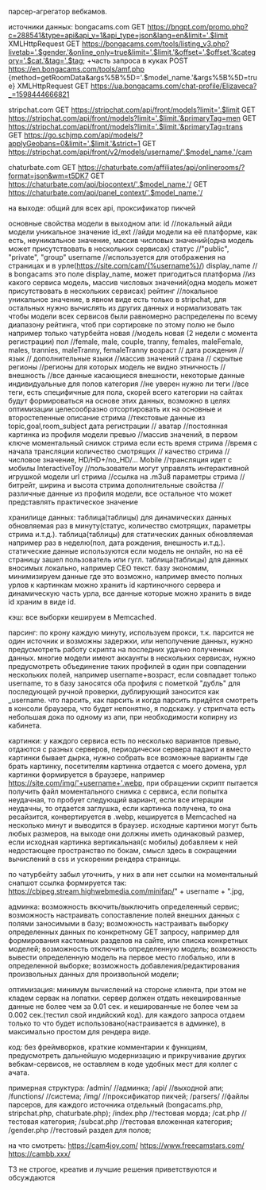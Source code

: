 парсер-агрегатор вебкамов.

источники данных:
bongacams.com
	GET https://bngpt.com/promo.php?c=288541&type=api&api_v=1&api_type=json&lang=en&limit='.$limit
	XMLHttpRequest GET https://bongacams.com/tools/listing_v3.php?livetab='.$gender.'&online_only=true&limit='.$limit.'&offset='.$offset.'&category='.$cat.'&tag='.$tag; +часть запроса в куках
	POST https://en.bongacams.com/tools/amf.php {method=getRoomData&args%5B%5D='.$model_name.'&args%5B%5D=true}
	XMLHttpRequest GET https://ua.bongacams.com/chat-profile/Elizaveca?_=1598444666821

stripchat.com
	GET https://stripchat.com/api/front/models?limit='.$limit
	GET https://stripchat.com/api/front/models?limit='.$limit.'&primaryTag=men
	GET https://stripchat.com/api/front/models?limit='.$limit.'&primaryTag=trans
	GET https://go.schjmp.com/api/models/?applyGeobans=0&limit='.$limit.'&strict=1
	GET https://stripchat.com/api/front/v2/models/username/'.$model_name.'/cam

chaturbate.com
	GET https://chaturbate.com/affiliates/api/onlinerooms/?format=json&wm=t5DK7
	GET https://chaturbate.com/api/biocontext/'.$model_name.'/
	GET https://chaturbate.com/api/panel_context/'.$model_name.'/

на выходе:
общий для всех api,
проксификатор пикчей

основные свойства модели в выходном апи:
id
	//локальный айди модели уникальное значение
id_ext
	//айди модели на её платформе, как есть, неуникальное значение, массив числовых значений(одна модель может присутствовать в нескольких сервисах)
статус
	//"public", "private", "group"
username
	//используется для отображения на страницах и в урле(https://site.com/cam/{%username%}/)
display_name
	//в bongacams это поле display_name, может пригодиться
платформа
	//из какого сервиса модель, массив числовых значений(одна модель может присутствовать в нескольких сервисах)
рейтинг
	//локальное уникальное значение, в явном виде есть только в stripchat, для остальных нужно вычислять из других данных и нормализовать так чтобы модели всех сервисов были равномерно распределены по всему диапазону рейтинга, чтоб при сортировке по этому полю не было например только чатурбейта
новая
	//модель новая (2 недели с момента регистрации)
пол
	//female, male, couple, tranny, females, maleFemale, males, trannies, maleTranny, femaleTranny
возраст
	//
дата рождения
	//
язык
	//
дополнительные языки
	//массив значений
страна
	//
скрытые регионы
	//регионы для которых модель не видно
этничность
	//
внешность
	//все данные касающиеся внешности, некоторые данные индивидуальные для полов
категория
	//не уверен нужно ли
теги
	//все теги, есть специфичные для пола, скорей всего категории на сайтах будут формироваться на основе этих данных, возможно в целях оптимизации целесообразно отсортировать их на основные и второстепенные
описание стрима
	//текстовые данные из topic,goal,room_subject
дата регистрации
	//
аватар
	//постоянная картинка из профиля модели
превью
	//массив значений, в первом ключе моментальный снимок стрима если есть
время стрима
	//время с начала трансляции
количество смотрящих
	//
качество стрима
	//числовое значение, HD/HD+/no_HD/...
Mobile
	//трансляция идет с мобилы
InteractiveToy
	//пользователи могут управлять интерактивной игрушкой модели
url стрима
	//ссылка на .m3u8
параметры стрима
	//битрейт, ширина и высота стрима
дополнительные свойства
	//различные данные из профиля модели, все остальное что может представлять практическое значение


хранилище данных:
таблица(таблицы) для динамических данных обновляемая раз в минуту(статус, количество смотрящих, параметры стрима и.т.д.).
таблица(таблицы) для статических данных обновляемая например раз в неделю(пол, дата рождения, внешность и.т.д.).
статические данные используются если модель не онлайн, но на её страницу зашел пользователь или гугл.
таблица(таблицы) для данных вносимых локально, например СЕО текст.
базу экономим, минимизируем данные где это возможно, например вместо полных урлов к картинкам можно хранить id картиночного сервера и динамическую часть урла, все данные которые можно хранить в виде id храним в виде id.

кэш:
все выборки кешируем в Memcached.

парсинг:
по крону каждую минуту,
используем прокси,
т.к. парсится не один источник и возможны задержки, или неполучение данных, нужно предусмотреть работу скрипта на последних удачно полученных данных.
многие модели имеют аккаунты в нескольких сервисах, нужно предусмотреть объединение таких профилей в один при совпадении нескольких полей, например username+возраст, если совпадает только username, то в базу заносятся оба профиля с пометкой "дубль" для последующей ручной проверки, дублирующий заносится как _username.
что парсить, как парсить и когда парсить придётся смотреть в консоли браузера, что будет непонятно, я подскажу.
у стрипчата есть небольшая дока по одному из апи, при необходимости копирну из кабинета.

картинки:
у каждого сервиса есть по несколько вариантов превью, отдаются с разных серверов, периодически сервера падают и вместо картинки бывает дырка, нужно собрать все возможные варианты где брать картинку,
посетителям картинка отдается с моего домена, урл картинки формируется в браузере, например https://site.com/img/'+username+'.webp, при обращении скрипт пытается получить файл моментального снимка с сервиса, если попытка неудачная, то пробует следующий вариант, если все итерации неудачны, то отдается заглушка,
если картинка получена, то она ресайзится, конвертируется в .webp, кешируется в Memcached на несколько минут и выводится в браузер.
исходные картинки могут быть любых размеров, на выходе они должны иметь одинаковый размер, если исходная картинка вертикальная(с мобилы) добавляем к ней недостающее пространство по бокам, смысл здесь в сокращении вычислений в css и ускорении рендера страницы.

по чатурбейту забыл уточнить, у них в апи нет ссылки на моментальный снапшот
ссылка формируется так:
https://cbjpeg.stream.highwebmedia.com/minifap/" + username + ".jpg,

админка:
возможность вкючить/выключить определенный сервис;
возможность настраивать сопоставление полей внешних данных с полями заносимыми в базу;
возможность настраивать выборку определенных данных по конкретному GET запросу, например для формирования кастомных разделов на сайте, или списка конкретных моделей;
возможность отключить определенную модель;
возможность вывести определенную модель на первое место глобально, или в определенной выборке;
возможность добавления/редактирования произвольных данных для произвольной модели;

оптимизация:
минимум вычислений на стороне клиента, при этом не кладем сервак на лопатки.
сервер должен отдать некешированные данные не более чем за 0.01 сек. и кешированные не более чем за 0.002 сек.(тестил свой индийский код).
для каждого запроса отдаем только то что будет использовано(настраивается в админке), в максимально простом для рендера виде.

код:
без фреймворков,
краткие комментарии к функциям,
предусмотреть дальнейшую модернизацию и прикручивание других вебкам-сервисов,
не оставляем в коде удобных мест для коллег с ачата.

примерная структура:
/admin/	//админка;
/api/	//выходной апи;
/functions/	//система;
/img/	//проксификатор пикчей;
/parsers/	//файлы парсеров, для каждого источника отдельный (bongacams.php, stripchat.php, chaturbate.php);
/index.php	//тестовая морда;
/cat.php	//тестовая категория;
/subcat.php	//тестовая вложенная категория;
/gender.php	//тестовый раздел для полов;

на что смотреть:
https://cam4joy.com/
https://www.freecamstars.com/
https://cambb.xxx/

ТЗ не строгое, креатив и лучшие решения приветствуются и обсуждаются

